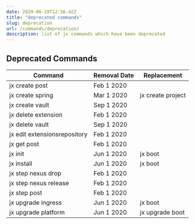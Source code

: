 ```yaml
---
date: 2020-06-19T12:56:42Z
title: "deprecated commands"
slug: deprecation
url: /commands/deprecation/
description: list of jx commands which have been deprecated
---
```



## Deprecated Commands



| Command        | Removal Date   | Replacement  |
|----------------|----------------|--------------|
| jx create post | Feb 1 2020 |  |
| jx create spring | Mar 1 2020 | jx create project |
| jx create vault | Sep 1 2020 |  |
| jx delete extension | Feb 1 2020 |  |
| jx delete vault | Sep 1 2020 |  |
| jx edit extensionsrepository | Feb 1 2020 |  |
| jx get post | Feb 1 2020 |  |
| jx init | Jun 1 2020 | jx boot |
| jx install | Jun 1 2020 | jx boot |
| jx step nexus drop | Feb 1 2020 |  |
| jx step nexus release | Feb 1 2020 |  |
| jx step post | Feb 1 2020 |  |
| jx upgrade ingress | Jun 1 2020 | jx boot |
| jx upgrade platform | Jun 1 2020 | jx upgrade boot |
